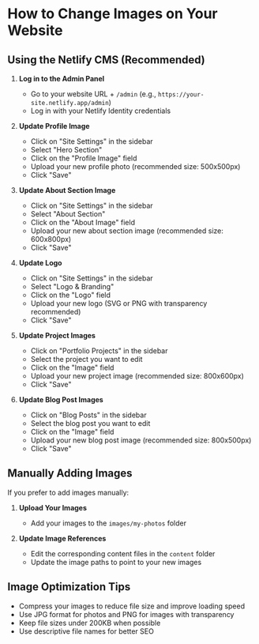 # How to Change Images on Your Website

## Using the Netlify CMS (Recommended)

1. **Log in to the Admin Panel**
   - Go to your website URL + `/admin` (e.g., `https://your-site.netlify.app/admin`)
   - Log in with your Netlify Identity credentials

2. **Update Profile Image**
   - Click on "Site Settings" in the sidebar
   - Select "Hero Section"
   - Click on the "Profile Image" field
   - Upload your new profile photo (recommended size: 500x500px)
   - Click "Save"

3. **Update About Section Image**
   - Click on "Site Settings" in the sidebar
   - Select "About Section"
   - Click on the "About Image" field
   - Upload your new about section image (recommended size: 600x800px)
   - Click "Save"

4. **Update Logo**
   - Click on "Site Settings" in the sidebar
   - Select "Logo & Branding"
   - Click on the "Logo" field
   - Upload your new logo (SVG or PNG with transparency recommended)
   - Click "Save"

5. **Update Project Images**
   - Click on "Portfolio Projects" in the sidebar
   - Select the project you want to edit
   - Click on the "Image" field
   - Upload your new project image (recommended size: 800x600px)
   - Click "Save"

6. **Update Blog Post Images**
   - Click on "Blog Posts" in the sidebar
   - Select the blog post you want to edit
   - Click on the "Image" field
   - Upload your new blog post image (recommended size: 800x500px)
   - Click "Save"

## Manually Adding Images

If you prefer to add images manually:

1. **Upload Your Images**
   - Add your images to the `images/my-photos` folder

2. **Update Image References**
   - Edit the corresponding content files in the `content` folder
   - Update the image paths to point to your new images

## Image Optimization Tips

- Compress your images to reduce file size and improve loading speed
- Use JPG format for photos and PNG for images with transparency
- Keep file sizes under 200KB when possible
- Use descriptive file names for better SEO